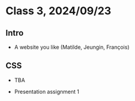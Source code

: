 # Class 3, 2024/09/23

## Intro

- A website you like (Matilde, Jeungin, François)

## CSS

- TBA

- Presentation assignment 1
